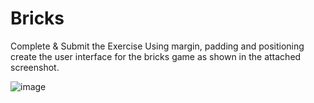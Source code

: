 # Bricks

Complete & Submit the Exercise
Using margin, padding and positioning create the user interface for the bricks game as shown in the attached screenshot.

![image](https://user-images.githubusercontent.com/114299196/204439884-ebdbdde8-43ef-467b-8d98-d54e7271d402.png)
